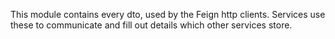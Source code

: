 This module contains every dto, used by the Feign http clients. Services use these to communicate and fill out details which other services store.